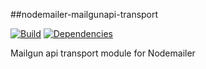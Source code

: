 ##nodemailer-mailgunapi-transport

[![Build](https://travis-ci.org/bandwidthcom/nodemailer-mailgunapi-transport.png)](https://travis-ci.org/bandwidthcom/nodemailer-mailgunapi-transport)
[![Dependencies](https://david-dm.org/bandwidthcom/nodemailer-mailgunapi-transport.png)](https://david-dm.org/bandwidthcom/nodemailer-mailgunapi-transport)


Mailgun api transport module for Nodemailer
